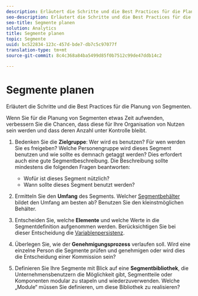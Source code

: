 ```yaml
---
description: Erläutert die Schritte und die Best Practices für die Planung von Segmenten.
seo-description: Erläutert die Schritte und die Best Practices für die Planung von Segmenten.
seo-title: Segmente planen
solution: Analytics
title: Segmente planen
topic: Segmente
uuid: bc522834-123c-457d-bde7-db7c5c97077f
translation-type: tm+mt
source-git-commit: 8c4c368a84ba5499d85f0b7512c99de47ddb14c2

---
```



# Segmente planen

Erläutert die Schritte und die Best Practices für die Planung von Segmenten.

Wenn Sie für die Planung von Segmenten etwas Zeit aufwenden, verbessern Sie die Chancen, dass diese für Ihre Organisation von Nutzen sein werden und dass deren Anzahl unter Kontrolle bleibt.

1. Bedenken Sie die **Zielgruppe**: Wer wird es benutzen? Für wen werden Sie es freigeben? Welche Personengruppe wird dieses Segment benutzen und wie sollte es demnach getaggt werden? Dies erfordert auch eine gute Segmentbeschreibung. Die Beschreibung sollte mindestens die folgenden Fragen beantworten:

   * Wofür ist dieses Segment nützlich?
   * Wann sollte dieses Segment benutzt werden?

1. Ermitteln Sie den **Umfang** des Segments. Welcher [Segmentbehälter](/help/components/c-segmentation/seg-overview.md) bildet den Umfang am besten ab? Benutzen Sie den kleinstmöglichen Behälter.

1. Entscheiden Sie, welche **Elemente** und welche Werte in die Segmentdefinition aufgenommen werden. Berücksichtigen Sie bei dieser Entscheidung die [Variablenpersistenz](/help/components/c-segmentation/seg-overview.md).

1. Überlegen Sie, wie der **Genehmigungsprozess** verlaufen soll. Wird eine einzelne Person die Segmente prüfen und genehmigen oder wird dies die Entscheidung einer Kommission sein?
1. Definieren Sie Ihre Segmente mit Blick auf eine **Segmentbibliothek**, die Unternehmensbenutzern die Möglichkeit gibt, Segmentteile oder Komponenten modular zu stapeln und wiederzuverwenden. [](/help/components/c-segmentation/c-segmentation-workflow/seg-build.md) Welche „Module“ müssen Sie definieren, um diese Bibliothek zu realisieren?


